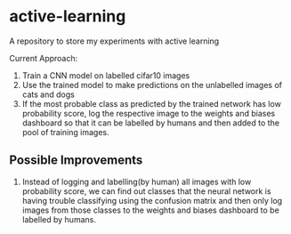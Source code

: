 # active-learning
A repository to store my experiments with active learning

Current Approach:
1. Train a CNN model on labelled cifar10 images
2. Use the trained model to make predictions on the unlabelled images of cats and dogs
3. If the most probable class as predicted by the trained network has low probability score, log the respective image to the weights and biases dashboard so that it can be labelled by humans and then added to the pool of training images.


## Possible Improvements
1. Instead of logging and labelling(by human) all images with low probability score, we can find out classes that the neural network is having trouble classifying using the confusion matrix and then only log images from those classes to the weights and biases dashboard to be labelled by humans.
